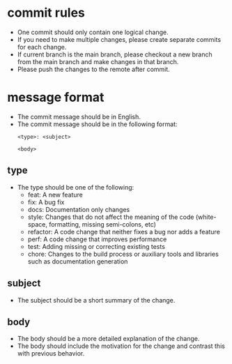 # commit rules
- One commit should only contain one logical change.
- If you need to make multiple changes, please create separate commits for each change.
- If current branch is the main branch, please checkout a new branch from the main branch and make changes in that branch.
- Please push the changes to the remote after commit.

# message format
- The commit message should be in English.
- The commit message should be in the following format:
  ```
  <type>: <subject>

  <body>
  ```

## type
- The type should be one of the following:
  - feat: A new feature
  - fix: A bug fix
  - docs: Documentation only changes
  - style: Changes that do not affect the meaning of the code (white-space, formatting, missing semi-colons, etc)
  - refactor: A code change that neither fixes a bug nor adds a feature
  - perf: A code change that improves performance
  - test: Adding missing or correcting existing tests
  - chore: Changes to the build process or auxiliary tools and libraries such as documentation generation

## subject
- The subject should be a short summary of the change.

## body
- The body should be a more detailed explanation of the change.
- The body should include the motivation for the change and contrast this with previous behavior.
